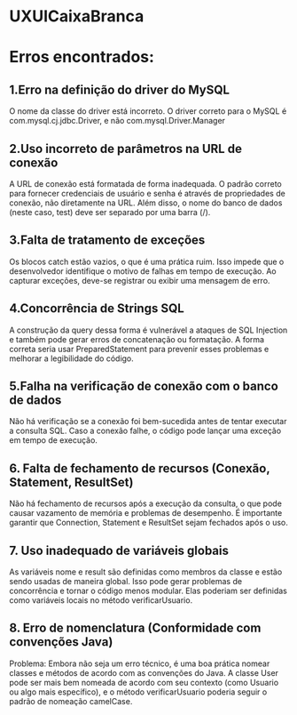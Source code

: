 # UXUICaixaBranca

<h1>Erros encontrados:</h1>

<h2>1.Erro na definição do driver do MySQL</h2>
O nome da classe do driver está incorreto. O driver correto para o MySQL é com.mysql.cj.jdbc.Driver, e não com.mysql.Driver.Manager

<h2>2.Uso incorreto de parâmetros na URL de conexão</h2>
A URL de conexão está formatada de forma inadequada. O padrão correto para fornecer credenciais de usuário e senha é através de propriedades de conexão, não diretamente na URL. Além disso, o nome do banco de dados (neste caso, test) deve ser separado por uma barra (/).

<h2>3.Falta de tratamento de exceções</h2>
Os blocos catch estão vazios, o que é uma prática ruim. Isso impede que o desenvolvedor identifique o motivo de falhas em tempo de execução. Ao capturar exceções, deve-se registrar ou exibir uma mensagem de erro.

<h2>4.Concorrência de Strings SQL</h2>
A construção da query dessa forma é vulnerável a ataques de SQL Injection e também pode gerar erros de concatenação ou formatação. A forma correta seria usar PreparedStatement para prevenir esses problemas e melhorar a legibilidade do código.

<h2>5.Falha na verificação de conexão com o banco de dados</h2>
Não há verificação se a conexão foi bem-sucedida antes de tentar executar a consulta SQL. Caso a conexão falhe, o código pode lançar uma exceção em tempo de execução.

<h2>6. Falta de fechamento de recursos (Conexão, Statement, ResultSet)</h2>
Não há fechamento de recursos após a execução da consulta, o que pode causar vazamento de memória e problemas de desempenho. É importante garantir que Connection, Statement e ResultSet sejam fechados após o uso.

<h2>7. Uso inadequado de variáveis globais</h2>
As variáveis nome e result são definidas como membros da classe e estão sendo usadas de maneira global. Isso pode gerar problemas de concorrência e tornar o código menos modular. Elas poderiam ser definidas como variáveis locais no método verificarUsuario.

<h2>8. Erro de nomenclatura (Conformidade com convenções Java)</h2>
Problema: Embora não seja um erro técnico, é uma boa prática nomear classes e métodos de acordo com as convenções do Java. A classe User pode ser mais bem nomeada de acordo com seu contexto (como Usuario ou algo mais específico), e o método verificarUsuario poderia seguir o padrão de nomeação camelCase.